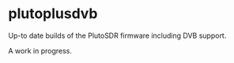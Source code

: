 # plutoplusdvb

Up-to date builds of the PlutoSDR firmware including DVB support.

A work in progress.